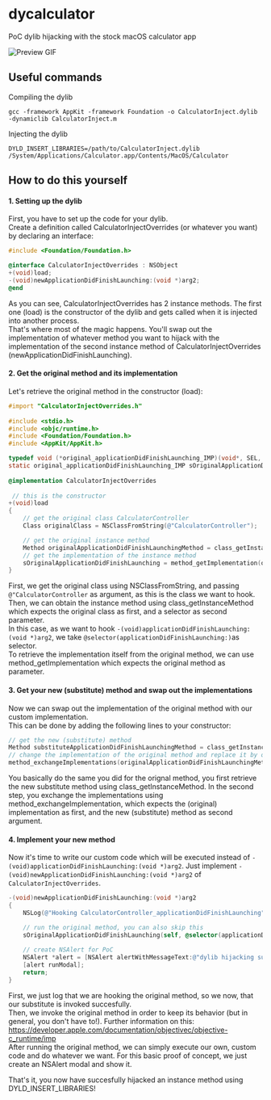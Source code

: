 # dycalculator
PoC dylib hijacking with the stock macOS calculator app

![Preview GIF](https://media.giphy.com/media/XCTOiXeE7LymvDqMfN/giphy.gif)

## Useful commands

Compiling the dylib  
```
gcc -framework AppKit -framework Foundation -o CalculatorInject.dylib -dynamiclib CalculatorInject.m
```

Injecting the dylib  
```
DYLD_INSERT_LIBRARIES=/path/to/CalculatorInject.dylib /System/Applications/Calculator.app/Contents/MacOS/Calculator
```


## How to do this yourself

#### 1. Setting up the dylib

First, you have to set up the code for your dylib.  
Create a definition called CalculatorInjectOverrides (or whatever you want) by declaring an interface:
```objective-c
#include <Foundation/Foundation.h>

@interface CalculatorInjectOverrides : NSObject
+(void)load;
-(void)newApplicationDidFinishLaunching:(void *)arg2;
@end
```

As you can see, CalculatorInjectOverrides has 2 instance methods.
The first one (load) is the constructor of the dylib and gets called when it is injected into another process.  
That's where most of the magic happens. You'll swap out the implementation of whatever method you want to hijack with the implementation of the second instance method of CalculatorInjectOverrides (newApplicationDidFinishLaunching).


#### 2. Get the original method and its implementation
Let's retrieve the original method in the constructor (load):
```objective-c
#import "CalculatorInjectOverrides.h"
 
#include <stdio.h>
#include <objc/runtime.h>
#include <Foundation/Foundation.h>
#include <AppKit/AppKit.h>

typedef void (*original_applicationDidFinishLaunching_IMP)(void*, SEL, void*);
static original_applicationDidFinishLaunching_IMP sOriginalApplicationDidFinishLaunching;
 
@implementation CalculatorInjectOverrides
 
 // this is the constructor
+(void)load
{
    // get the original class CalculatorController
    Class originalClass = NSClassFromString(@"CalculatorController");

    // get the original instance method
    Method originalApplicationDidFinishLaunchingMethod = class_getInstanceMethod(originalClass, @selector(applicationDidFinishLaunching:));
    // get the implementation of the instance method
    sOriginalApplicationDidFinishLaunching = method_getImplementation(originalApplicationDidFinishLaunchingMethod);
}
```
First, we get the original class using NSClassFromString, and passing ```@"CalculatorController``` as argument, as this is the class we want to hook.  
Then, we can obtain the instance method using class_getInstanceMethod which expects the original class as first, and a selector as second parameter.  
In this case, as we want to hook ```-(void)applicationDidFinishLaunching:(void *)arg2```, we take ```@selector(applicationDidFinishLaunching:)```as selector.  
To retrieve the implementation itself from the original method, we can use method_getImplementation which expects the original method as parameter.  

#### 3. Get your new (substitute) method and swap out the implementations
Now we can swap out the implementation of the original method with our custom implementation.  
This can be done by adding the following lines to your constructor:  
```objective-c
// get the new (substitute) method
Method substituteApplicationDidFinishLaunchingMethod = class_getInstanceMethod(NSClassFromString(@"CalculatorInjectOverrides"), @selector(newApplicationDidFinishLaunching:));
// change the implementation of the original method and replace it by our substitute
method_exchangeImplementations(originalApplicationDidFinishLaunchingMethod, substituteApplicationDidFinishLaunchingMethod);
```

You basically do the same you did for the orignal method, you first retrieve the new substitute method using class_getInstanceMethod.
In the second step, you exchange the implementations using method_exchangeImplementation, which expects the (original) implementation as first, and the new (substitute) method as second argument.  

#### 4. Implement your new method
Now it's time to write our custom code which will be executed instead of ```-(void)applicationDidFinishLaunching:(void *)arg2```.
Just implement ```-(void)newApplicationDidFinishLaunching:(void *)arg2``` of ```CalculatorInjectOverrides```.  
```objective-c
-(void)newApplicationDidFinishLaunching:(void *)arg2 
{
    NSLog(@"Hooking CalculatorController_applicationDidFinishLaunching");

    // run the original method, you can also skip this
    sOriginalApplicationDidFinishLaunching(self, @selector(applicationDidFinishLaunching:), arg2);
    
    // create NSAlert for PoC 
    NSAlert *alert = [NSAlert alertWithMessageText:@"dylib hijacking succesful!" defaultButton:@"OK" alternateButton:nil otherButton:nil informativeTextWithFormat:@"Code succesfully injected using DYLD_INSERT_LIBRARIES."];
    [alert runModal];
    return;
}
```
First, we just log that we are hooking the original method, so we now, that our substitute is invoked succesfully.  
Then, we invoke the original method in order to keep its behavior (but in general, you don't have to!). Further information on this: https://developer.apple.com/documentation/objectivec/objective-c_runtime/imp  
After running the original method, we can simply execute our own, custom code and do whatever we want. For this basic proof of concept, we just create an NSAlert modal and show it.  

That's it, you now have succesfully hijacked an instance method using DYLD_INSERT_LIBRARIES!
